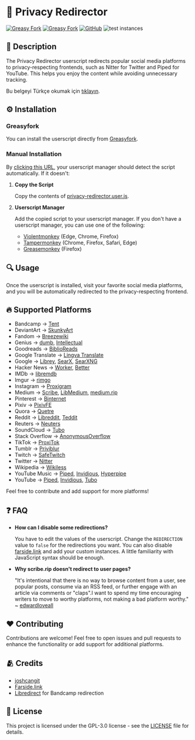 # 🔀 Privacy Redirector

[![Greasy Fork](https://img.shields.io/greasyfork/v/436359-privacy-redirector?style=flat-square)](https://greasyfork.org/scripts/436359-privacy-redirector)
[![Greasy Fork](https://img.shields.io/greasyfork/dt/436359-privacy-redirector?style=flat-square)](https://greasyfork.org/scripts/436359-privacy-redirector)
[![GitHub](https://img.shields.io/github/license/dybdeskarphet/privacy-redirector?style=flat-square)](./LICENSE)
![test instances](https://github.com/dybdeskarphet/privacy-redirector/actions/workflows/testInstances.yml/badge.svg)

## 📖 Description

The Privacy Redirector userscript redirects popular social media platforms to privacy-respecting frontends, such as Nitter for Twitter and Piped for YouTube. This helps you enjoy the content while avoiding unnecessary tracking.

Bu belgeyi Türkçe okumak için
<a href="https://github.com/dybdeskarphet/privacy-redirector/blob/main/doc/README_tr.md">tıklayın</a>.

## ⚙️ Installation

### Greasyfork

You can install the userscript directly from [Greasyfork](https://greasyfork.org/scripts/436359-privacy-redirector).

### Manual Installation

By [clicking this URL](https://raw.githubusercontent.com/dybdeskarphet/privacy-redirector/main/privacy-redirector.user.js), your userscript manager should detect the script automatically. If it doesn't:

1. **Copy the Script**

   Copy the contents of [privacy-redirector.user.js](https://raw.githubusercontent.com/dybdeskarphet/privacy-redirector/main/privacy-redirector.user.js).

2. **Userscript Manager**

   Add the copied script to your userscript manager. If you don't have a userscript manager, you can use one of the following:

   - [Violentmonkey](https://violentmonkey.github.io/) (Edge, Chrome, Firefox)
   - [Tampermonkey](https://www.tampermonkey.net/) (Chrome, Firefox, Safari, Edge)
   - [Greasemonkey](https://www.greasespot.net/) (Firefox)

## 🔍 Usage

Once the userscript is installed, visit your favorite social media platforms, and you will be automatically redirected to the privacy-respecting frontend.

## 🔥 Supported Platforms

- Bandcamp → [Tent](https://forgejo.sny.sh/sun/Tent)
- DeviantArt → [SkunkyArt](https://git.macaw.me/skunky/SkunkyArt)
- Fandom → [Breezewiki](https://breezewiki.com/)
- Genius → [dumb](https://github.com/rramiachraf/dumb), [Intellectual](https://github.com/Insprill/intellectual)
- Goodreads → [BiblioReads](https://github.com/nesaku/BiblioReads)
- Google Translate → [Lingva Translate](https://github.com/rsmt/lingva-translate)
- Google → [Librey](https://github.com/Ahwxorg/librey/), [SearX](https://github.com/searx/searx), [SearXNG](https://github.com/searxng/searxng)
- Hacker News → [Worker](https://github.com/worker-tools/worker-news), [Better](https://github.com/vedantnn71/better-hackernews)
- IMDb → [libremdb](https://github.com/zyachel/libremdb)
- Imgur → [rimgo](https://codeberg.org/rimgo/rimgo)
- Instagram → [Proxigram](https://codeberg.org/ThePenguinDev/Proxigram)
- Medium → [Scribe](https://sr.ht/~edwardloveall/Scribe/), [LibMedium](https://github.com/realaravinth/libmedium), [medium.rip](https://github.com/SphericalKat/medium.rip)
- Pinterest → [Binternet](https://github.com/Ahwxorg/Binternet)
- Pixiv → [PixivFE](https://codeberg.org/vnpower/pixivfe)
- Quora → [Quetre](https://github.com/zyachel/quetre)
- Reddit → [Libreddit](https://github.com/libreddit/libreddit), [Teddit](https://codeberg.org/teddit/teddit)
- Reuters → [Neuters](https://github.com/HookedBehemoth/neuters)
- SoundCloud → [Tubo](https://github.com/migalmoreno/tubo)
- Stack Overflow → [AnonymousOverflow](https://github.com/httpjamesm/AnonymousOverflow)
- TikTok → [ProxiTok](https://github.com/pablouser1/ProxiTok)
- Tumblr → [Priviblur](https://github.com/syeopite/priviblur)
- Twitch → [SafeTwitch](https://codeberg.org/SafeTwitch/safetwitch)
- Twitter → [Nitter](https://github.com/zedeus/nitter)
- Wikipedia → [Wikiless](https://codeberg.org/orenom/wikiless)
- YouTube Music → [Piped](https://github.com/TeamPiped/Piped), [Invidious](https://github.com/iv-org/invidious), [Hyperpipe](https://codeberg.org/Hyperpipe/Hyperpipe)
- YouTube → [Piped](https://github.com/TeamPiped/Piped), [Invidious](https://github.com/iv-org/invidious), [Tubo](https://github.com/migalmoreno/tubo)

Feel free to contribute and add support for more platforms!

## ❓ FAQ

- **How can I disable some redirections?**

  You have to edit the values of the userscript. Change the `REDIRECTION` value to
  `false` for the redirections you want. You can also disable [farside.link](https://github.com/benbusby/farside)
  and add your custom instances. A little familiarity with JavaScript syntax should
  be enough.

- **Why scribe.rip doesn't redirect to user pages?**

  "It's intentional that there is no way to browse content from a user, see popular
  posts, consume via an RSS feed, or further engage with an article via comments or
  "claps".I want to spend my time encouraging writers to move to worthy platforms,
  not making a bad platform worthy."
  ~ [edwardloveall](https://sr.ht/~edwardloveall/Scribe/#project-goals)

## ❤️ Contributing

Contributions are welcome! Feel free to open issues and pull requests to enhance the functionality or add support for additional platforms.

## 🫂 Credits

- [joshcangit](https://github.com/joshcangit)
- [Farside.link](https://github.com/benbusby/farside)
- [Libredirect](https://github.com/libredirect/browser_extension) for
  Bandcamp redirection

## 📜 License

This project is licensed under the GPL-3.0 license - see the [LICENSE](LICENSE) file for details.
